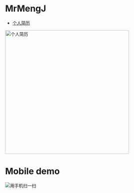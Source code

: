 # MrMengJ
* [个人简历](https://mrmengj.github.io/MrMengJ/index.html)

<a href="https://mrmengj.github.io/MrMengJ/index.html"><img width="400" alt="个人简历" title="移个人简历" src="https://ooo.0o0.ooo/2017/06/05/59357b6a51d7a.png" /></a>
# Mobile demo
![用手机扫一扫](https://ooo.0o0.ooo/2017/06/20/59490c319ef90.png)
